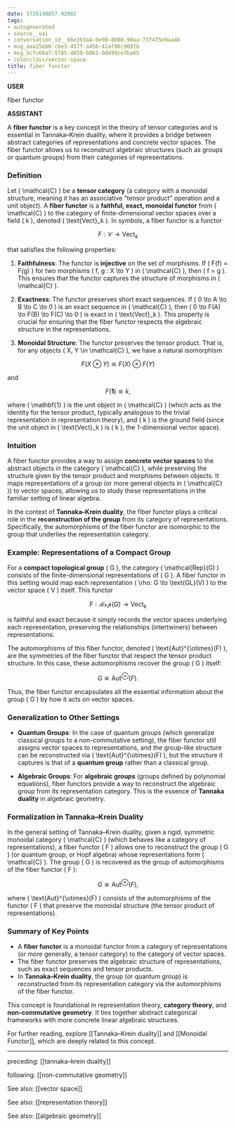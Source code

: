 ```yaml
---
date: 1726198857.92902
tags:
- autogenerated
- source__oai
- conversation_id__66e3b3a4-0e90-8008-90aa-73f475e9aa4b
- msg_aaa25eb0-cbe3-457f-a456-42af86c908fb
- msg_5cfc60a7-5785-4859-b861-9d499ce7ba65
- colorclass/vector-space
title: fiber functor
---
```


**USER**

fiber functor


**ASSISTANT**

A **fiber functor** is a key concept in the theory of tensor categories and is essential in Tannaka–Krein duality, where it provides a bridge between abstract categories of representations and concrete vector spaces. The fiber functor allows us to reconstruct algebraic structures (such as groups or quantum groups) from their categories of representations.

### Definition

Let \( \mathcal{C} \) be a **tensor category** (a category with a monoidal structure, meaning it has an associative "tensor product" operation and a unit object). A **fiber functor** is a **faithful, exact, monoidal functor** from \( \mathcal{C} \) to the category of finite-dimensional vector spaces over a field \( k \), denoted \( \text{Vect}_k \). In symbols, a fiber functor is a functor

$$
F : \mathcal{C} \to \text{Vect}_k
$$

that satisfies the following properties:

1. **Faithfulness**: The functor is **injective** on the set of morphisms. If \( F(f) = F(g) \) for two morphisms \( f, g : X \to Y \) in \( \mathcal{C} \), then \( f = g \). This ensures that the functor captures the structure of morphisms in \( \mathcal{C} \).

2. **Exactness**: The functor preserves short exact sequences. If \( 0 \to A \to B \to C \to 0 \) is an exact sequence in \( \mathcal{C} \), then \( 0 \to F(A) \to F(B) \to F(C) \to 0 \) is exact in \( \text{Vect}_k \). This property is crucial for ensuring that the fiber functor respects the algebraic structure in the representations.

3. **Monoidal Structure**: The functor preserves the tensor product. That is, for any objects \( X, Y \in \mathcal{C} \), we have a natural isomorphism

$$
F(X \otimes Y) \cong F(X) \otimes F(Y)
$$

and

$$
F(\mathbf{1}) \cong k,
$$

where \( \mathbf{1} \) is the unit object in \( \mathcal{C} \) (which acts as the identity for the tensor product, typically analogous to the trivial representation in representation theory), and \( k \) is the ground field (since the unit object in \( \text{Vect}_k \) is \( k \), the 1-dimensional vector space).

### Intuition

A fiber functor provides a way to assign **concrete vector spaces** to the abstract objects in the category \( \mathcal{C} \), while preserving the structure given by the tensor product and morphisms between objects. It maps representations of a group (or more general objects in \( \mathcal{C} \)) to vector spaces, allowing us to study these representations in the familiar setting of linear algebra.

In the context of **Tannaka–Krein duality**, the fiber functor plays a critical role in the **reconstruction of the group** from its category of representations. Specifically, the automorphisms of the fiber functor are isomorphic to the group that underlies the representation category.

### Example: Representations of a Compact Group

For a **compact topological group** \( G \), the category \( \mathcal{Rep}(G) \) consists of the finite-dimensional representations of \( G \). A fiber functor in this setting would map each representation \( \rho: G \to \text{GL}(V) \) to the vector space \( V \) itself. This functor

$$
F: \mathcal{Rep}(G) \to \text{Vect}_k
$$

is faithful and exact because it simply records the vector spaces underlying each representation, preserving the relationships (intertwiners) between representations.

The automorphisms of this fiber functor, denoted \( \text{Aut}^{\otimes}(F) \), are the symmetries of the fiber functor that respect the tensor product structure. In this case, these automorphisms recover the group \( G \) itself:

$$
G \cong \text{Aut}^{\otimes}(F).
$$

Thus, the fiber functor encapsulates all the essential information about the group \( G \) by how it acts on vector spaces.

### Generalization to Other Settings

- **Quantum Groups**: In the case of quantum groups (which generalize classical groups to a non-commutative setting), the fiber functor still assigns vector spaces to representations, and the group-like structure can be reconstructed via \( \text{Aut}^{\otimes}(F) \), but the structure it captures is that of a **quantum group** rather than a classical group.

- **Algebraic Groups**: For **algebraic groups** (groups defined by polynomial equations), fiber functors provide a way to reconstruct the algebraic group from its representation category. This is the essence of **Tannaka duality** in algebraic geometry.

### Formalization in Tannaka–Krein Duality

In the general setting of Tannaka–Krein duality, given a rigid, symmetric monoidal category \( \mathcal{C} \) (which behaves like a category of representations), a fiber functor \( F \) allows one to reconstruct the group \( G \) (or quantum group, or Hopf algebra) whose representations form \( \mathcal{C} \). The group \( G \) is recovered as the group of automorphisms of the fiber functor \( F \):

$$
G \cong \text{Aut}^{\otimes}(F),
$$

where \( \text{Aut}^{\otimes}(F) \) consists of the automorphisms of the functor \( F \) that preserve the monoidal structure (the tensor product of representations).

### Summary of Key Points

- A **fiber functor** is a monoidal functor from a category of representations (or more generally, a tensor category) to the category of vector spaces.
- The fiber functor preserves the algebraic structure of representations, such as exact sequences and tensor products.
- In **Tannaka–Krein duality**, the group (or quantum group) is reconstructed from its representation category via the automorphisms of the fiber functor.
  
This concept is foundational in representation theory, **category theory**, and **non-commutative geometry**. It ties together abstract categorical frameworks with more concrete linear algebraic structures.

For further reading, explore [[Tannaka–Krein duality]] and [[Monoidal Functor]], which are deeply related to this concept.


---

preceding: [[tannaka–krein duality]]  


following: [[non-commutative geometry]]

See also: [[vector space]]


See also: [[representation theory]]


See also: [[algebraic geometry]]
